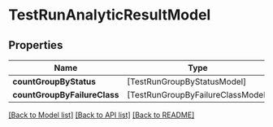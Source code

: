 # TestRunAnalyticResultModel

## Properties
Name | Type | Description | Notes
------------ | ------------- | ------------- | -------------
**countGroupByStatus** | [TestRunGroupByStatusModel] |  | [optional] 
**countGroupByFailureClass** | [TestRunGroupByFailureClassModel] |  | [optional] 

[[Back to Model list]](../README.md#documentation-for-models) [[Back to API list]](../README.md#documentation-for-api-endpoints) [[Back to README]](../README.md)


